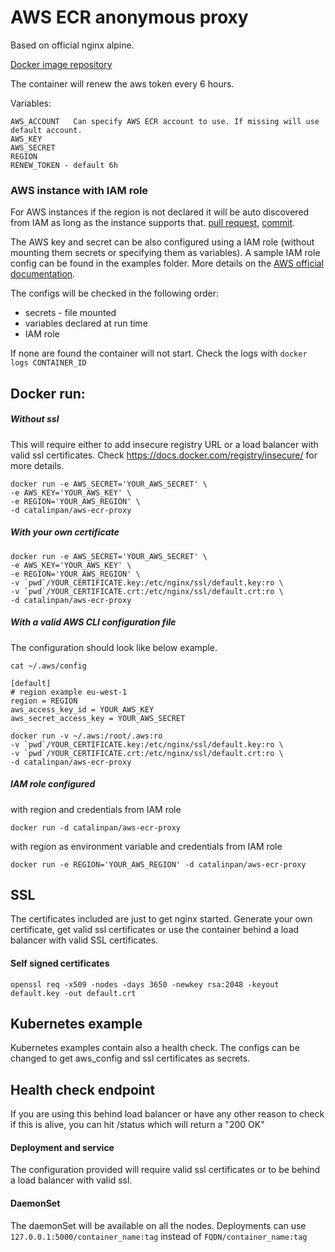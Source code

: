 # AWS ECR anonymous proxy

Based on official nginx alpine.

[Docker image repository](https://hub.docker.com/r/catalinpan/aws-ecr-proxy/)

The container will renew the aws token every 6 hours.

Variables:
```
AWS_ACCOUNT   Can specify AWS ECR account to use. If missing will use default account.
AWS_KEY
AWS_SECRET
REGION
RENEW_TOKEN - default 6h
```

### AWS instance with IAM role

For AWS instances if the region is not declared it will be auto discovered from IAM as long as the instance supports that. [pull request](https://github.com/catalinpan/aws-ecr-proxy/pull/1/commits/899ef1a80a7fa141f66e500a76f6ed86f8d19f4e), [commit](https://github.com/catalinpan/aws-ecr-proxy/commit/d8a709bf043cfd14b88defae738833e93c946f4b).

The AWS key and secret can be also configured using a IAM role (without mounting them secrets or specifying them as variables). A sample IAM role config can be found in the examples folder. More details on the [AWS official documentation](http://docs.aws.amazon.com/IAM/latest/UserGuide/id_roles.html).

The configs will be checked in the following order:

- secrets - file mounted
- variables declared at run time
- IAM role

If none are found the container will not start. Check the logs with ```docker logs CONTAINER_ID```

## Docker run:
##### Without ssl
This will require either to add insecure registry URL or a load balancer with valid ssl certificates.
Check https://docs.docker.com/registry/insecure/ for more details.
```
docker run -e AWS_SECRET='YOUR_AWS_SECRET' \
-e AWS_KEY='YOUR_AWS_KEY' \
-e REGION='YOUR_AWS_REGION' \
-d catalinpan/aws-ecr-proxy
```
##### With your own certificate
```
docker run -e AWS_SECRET='YOUR_AWS_SECRET' \
-e AWS_KEY='YOUR_AWS_KEY' \
-e REGION='YOUR_AWS_REGION' \
-v `pwd`/YOUR_CERTIFICATE.key:/etc/nginx/ssl/default.key:ro \
-v `pwd`/YOUR_CERTIFICATE.crt:/etc/nginx/ssl/default.crt:ro \
-d catalinpan/aws-ecr-proxy
```
##### With a valid AWS CLI configuration file
The configuration should look like below example.  
```
cat ~/.aws/config
```
```
[default]
# region example eu-west-1
region = REGION     
aws_access_key_id = YOUR_AWS_KEY
aws_secret_access_key = YOUR_AWS_SECRET
```
```
docker run -v ~/.aws:/root/.aws:ro
-v `pwd`/YOUR_CERTIFICATE.key:/etc/nginx/ssl/default.key:ro \
-v `pwd`/YOUR_CERTIFICATE.crt:/etc/nginx/ssl/default.crt:ro \
-d catalinpan/aws-ecr-proxy
```
##### IAM role configured
with region and credentials from IAM role
```
docker run -d catalinpan/aws-ecr-proxy
```
with region as environment variable and credentials from IAM role
```
docker run -e REGION='YOUR_AWS_REGION' -d catalinpan/aws-ecr-proxy
```

## SSL
The certificates included are just to get nginx started. Generate your own certificate, get valid ssl certificates or use the container behind a load balancer with valid SSL certificates.

#### Self signed certificates
```
openssl req -x509 -nodes -days 3650 -newkey rsa:2048 -keyout default.key -out default.crt
```

## Kubernetes example

Kubernetes examples contain also a health check.
The configs can be changed to get aws_config and ssl certificates as secrets.

## Health check endpoint

If you are using this behind load balancer or have any other reason to check if this is alive, you can hit /status which will return a "200 OK"

#### Deployment and service
The configuration provided will require valid ssl certificates or to be behind a load balancer with valid ssl.

#### DaemonSet
The daemonSet will be available on all the nodes. Deployments can use ```127.0.0.1:5000/container_name:tag``` instead of ```FQDN/container_name:tag```
